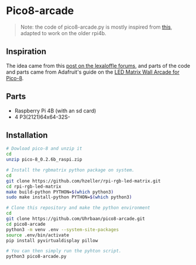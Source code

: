 # Pico8-arcade
> Note: the code of pico8-arcade.py is mostly inspired from [this](https://github.com/adafruit/Adafruit_Blinka_Raspberry_Pi5_Piomatter/blob/main/examples/virtualdisplay.py), adapted to work on the older rpi4b.

## Inspiration
The idea came from this [post on the lexaloffle forums](https://www.lexaloffle.com/bbs/?tid=45501), and parts of the code and parts came from Adafruit's guide on the [LED Matrix Wall Arcade for Pico-8](https://learn.adafruit.com/led-matrix-wall-arcade/overview).

## Parts
- Raspberry Pi 4B (with an sd card)
- 4 P3(2121)64x64-32S-

## Installation


```sh
# Dowload pico-8 and unzip it
cd
unzip pico-8_0.2.6b_raspi.zip

# Install the rgbmatrix python package on system.
cd
git clone https://github.com/hzeller/rpi-rgb-led-matrix.git
cd rpi-rgb-led-matrix
make build-python PYTHON=$(which python3)
sudo make install-python PYTHON=$(which python3)

# Clone this repository and make the python environment
cd
git clone https://github.com/Uhrbaan/pico8-arcade.git
cd pico8-arcade
python3 -m venv .env --system-site-packages
source .env/bin/activate
pip install pyvirtualdisplay pillow

# You can then simply run the pyhton script.
python3 pico8-arcade.py
```
